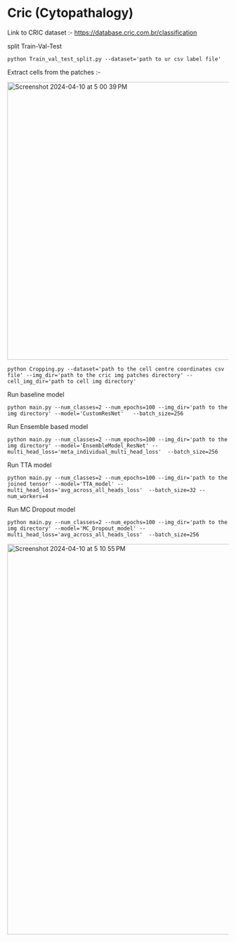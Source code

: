 # Cric (Cytopathalogy)

Link to CRIC dataset :- https://database.cric.com.br/classification

split Train-Val-Test 
```
python Train_val_test_split.py --dataset='path to ur csv label file' 
```



Extract cells from the patches :-

<img width="631" alt="Screenshot 2024-04-10 at 5 00 39 PM" src="https://github.com/shubhamOjha1000/Uncertainty-Quantification-in-DL-Models-for-Cervical-Cytology/assets/72977734/617071f4-d97f-4904-84c1-acbf91e7adf8">


```
python Cropping.py --dataset='path to the cell centre coordinates csv file' --img_dir='path to the cric img patches directory' --cell_img_dir='path to cell img directory'

```




Run baseline model
```
python main.py --num_classes=2 --num_epochs=100 --img_dir='path to the img directory' --model='CustomResNet'   --batch_size=256
```

Run Ensemble based model 
```
python main.py --num_classes=2 --num_epochs=100 --img_dir='path to the img directory' --model='EnsembleModel_ResNet' --multi_head_loss='meta_individual_multi_head_loss'  --batch_size=256

```

Run TTA model
```
python main.py --num_classes=2 --num_epochs=100 --img_dir='path to the joined tensor' --model='TTA_model' --multi_head_loss='avg_across_all_heads_loss'  --batch_size=32 --num_workers=4
```

Run MC Dropout model
```
python main.py --num_classes=2 --num_epochs=100 --img_dir='path to the img directory' --model='MC_Dropout_model' --multi_head_loss='avg_across_all_heads_loss'  --batch_size=256
```

<img width="887" alt="Screenshot 2024-04-10 at 5 10 55 PM" src="https://github.com/shubhamOjha1000/Uncertainty-Quantification-in-DL-Models-for-Cervical-Cytology/assets/72977734/8d7a8fca-9af9-49a6-a101-351822b723cc">


